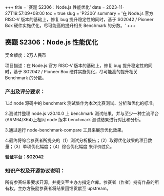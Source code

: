 +++
title = '赛题 S2306：Node.js 性能优化'
date = 2023-11-27T19:57:09+08:00
toc = true
slug = 'P2306'
summary = '在 Node.js 官方 RISC-V 版本的基础上，修复 bug 提升稳定性的同时，基于 SG2042 / Pioneer Box 硬件实施优化，尽可能高的提升相关 Benchmark 的分数。'
+++

## 赛题 S2306：Node.js 性能优化

奖金额度：2万人民币

项目描述：在 Node.js 官方 RISC-V 版本的基础上，修复 bug 提升稳定性的同时，基于 SG2042 / Pioneer Box 硬件实施优化，尽可能高的提升相关 Benchmark 的分数。

### 产出及评分要求：

1.以 node 源码中的 benchmark 测试集作为本次比赛测试、分析和优化的标准。

2.测试并整理 node.js v20.10.0 上 benchmark 测试结果，并与至少一种主流平台(ARM64/X64)上相同 node 版本 benchmark 测试结果进行对比和分析。

3.通过运行 node-benchmark-compare 工具来展示优化效果。

4.最终将综合参赛者所提交的（1）测试分析报告；（2）取得优化效果的项目数量；（3）单项优化幅度；（4）综合优化幅度   来评价胜负。

**验证平台：SG2042**

### 知识产权及开源协议说明：

所有参赛结果要求开源，并提交至主办方指定仓库。参赛者（作者）持有作品的所有权。主办方鼓励参赛者将结果回馈贡献至  upstream。